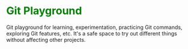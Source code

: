 <style>
h1 {
    color: green;
}
</style>

# Git Playground

Git playground for learning, experimentation, practicing Git commands, exploring Git features, etc. It's a safe space to try out different things without affecting other projects.


